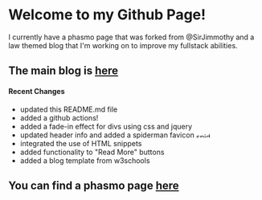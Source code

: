 # Welcome to my Github Page!
I currently have a phasmo page that was forked from @SirJimmothy and a law themed blog that I'm working on to improve my fullstack abilities.

## The main blog is [here](https://zencane.github.io/blog/main.html)
#### Recent Changes
- updated this README.md file
- added a github actions!
- added a fade-in effect for divs using css and jquery
- updated header info and added a spiderman favicon <img src="https://i.pinimg.com/originals/d9/20/be/d920beb65bf3d8aa02df63371f122815.jpg" alt="spiderman" width="30" height="10"/>
- integrated the use of HTML snippets
- added functionality to "Read More" buttons
- added a blog template from w3schools

## You can find a phasmo page [here](https://zencane.github.io/phasmo)


